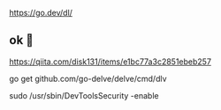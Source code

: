 https://go.dev/dl/

## ok 🔴
https://qiita.com/disk131/items/e1bc77a3c2851ebeb257


go get github.com/go-delve/delve/cmd/dlv

sudo /usr/sbin/DevToolsSecurity -enable



